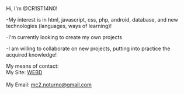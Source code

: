 Hi, I'm @CR1ST14N0!

-My interest is in html, javascript, css, php, android, database, and new technologies (languages, ways of learning)!

-I'm currently looking to create my own projects

-I am willing to collaborate on new projects, putting into practice the acquired knowledge!

My means of contact:
<br>
 My Site: <a href="https://webd.com.br">WEBD</a> 
 <br>
 <br>
 My Email:  <a href="mailto:mc2.noturno@gmail.com">mc2.noturno@gmail.com</a>
<!---
CR1ST14N0/CR1ST14N0 is a ✨ special ✨ repository because its `README.md` (this file) appears on your GitHub profile.
You can click the Preview link to take a look at your changes.
--->
